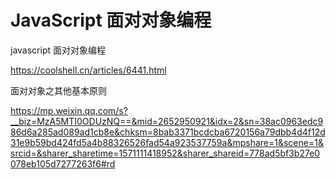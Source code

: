 # JavaScript 面对对象编程



javascript 面对对象编程

https://coolshell.cn/articles/6441.html



面对对象之其他基本原则

https://mp.weixin.qq.com/s?__biz=MzA5MTI0ODUzNQ==&mid=2652950921&idx=2&sn=38ac0963edc986d6a285ad089ad1cb8e&chksm=8bab3371bcdcba6720156a79dbb4d4f12d31e9b59bd424fd5a4b88326526fad54a923537759a&mpshare=1&scene=1&srcid=&sharer_sharetime=1571111418952&sharer_shareid=778ad5bf3b27e0078eb105d7277263f6#rd